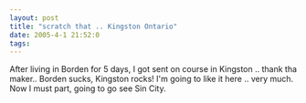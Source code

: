 ```yaml
---
layout: post
title: "scratch that .. Kingston Ontario"
date: 2005-4-1 21:52:0
tags: 
---
```


After living in Borden for 5 days, I got sent on course in Kingston .. thank tha maker.. Borden sucks, Kingston rocks! I'm going to like it here .. very much. Now I must part, going to go see Sin City.
